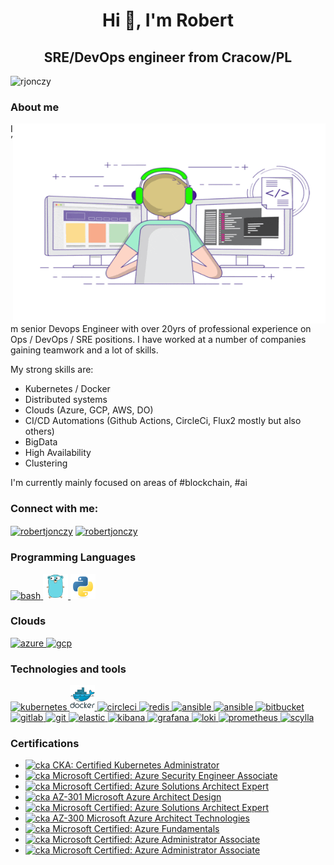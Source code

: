 <h1 align="center">Hi 👋, I'm Robert</h1>
<h2 align="center">SRE/DevOps engineer from Cracow/PL</h3>

<p align="left"> <img src="https://komarev.com/ghpvc/?username=rjonczy&label=Profile%20views&color=0e75b6&style=flat" alt="rjonczy" /> </p>

<h3 align="left">About me</h3>

<img align="right" src="https://raw.githubusercontent.com/mikonoid/mikonoid/main/images/gifs/coder3.gif" width="500" height="320" />

I’m senior Devops Engineer with over 20yrs of professional experience on Ops / DevOps / SRE positions. I have worked at a number of companies gaining teamwork and a lot of skills. 

My strong skills are:
- Kubernetes / Docker
- Distributed systems
- Clouds (Azure, GCP, AWS, DO) 
- CI/CD Automations (Github Actions, CircleCi, Flux2 mostly but also others)
- BigData
- High Availability
- Clustering


I'm currently mainly focused on areas of #blockchain, #ai

<h3 align="left">Connect with me:</h3>
<p align="left">
<a href="https://linkedin.com/in/robertjonczy" target="blank"><img align="center" src="https://raw.githubusercontent.com/rahuldkjain/github-profile-readme-generator/master/src/images/icons/Social/linked-in-alt.svg" alt="robertjonczy" height="30" width="40" /></a>
<a href="https://twitter.com/robertjonczy" target="blank"><img align="center" src="https://raw.githubusercontent.com/rahuldkjain/github-profile-readme-generator/master/src/images/icons/Social/twitter.svg" alt="robertjonczy" height="30" width="40" /></a>
</p>


<h3 align="left">Programming Languages</h3>
<p align="left"> 
<a href="https://www.gnu.org/software/bash/" target="_blank" rel="noreferrer"> <img src="https://www.vectorlogo.zone/logos/gnu_bash/gnu_bash-icon.svg" alt="bash" width="40" height="40"/> </a> 
<a href="https://golang.org" target="_blank" rel="noreferrer"> <img src="https://raw.githubusercontent.com/devicons/devicon/master/icons/go/go-original.svg" alt="go" width="40" height="40"/> </a> 
<a href="https://www.python.org" target="_blank" rel="noreferrer"> <img src="https://raw.githubusercontent.com/devicons/devicon/master/icons/python/python-original.svg" alt="python" width="40" height="40"/> </a> 
</p>

<h3 align="left">Clouds</h3>
<p align="left"> 
<a href="https://azure.microsoft.com/en-in/" target="_blank" rel="noreferrer"> <img src="https://www.vectorlogo.zone/logos/microsoft_azure/microsoft_azure-icon.svg" alt="azure" width="40" height="40"/> </a> 
<a href="https://cloud.google.com" target="_blank" rel="noreferrer"> <img src="https://www.vectorlogo.zone/logos/google_cloud/google_cloud-icon.svg" alt="gcp" width="40" height="40"/> </a> 
</p>


<h3 align="left">Technologies and tools</h3>
<p align="left"> 
<a href="https://kubernetes.io" target="_blank" rel="noreferrer"> <img src="https://www.vectorlogo.zone/logos/kubernetes/kubernetes-icon.svg" alt="kubernetes" width="40" height="40"/> </a> 
<a href="https://www.docker.com/" target="_blank" rel="noreferrer"> <img src="https://raw.githubusercontent.com/devicons/devicon/master/icons/docker/docker-original-wordmark.svg" alt="docker" width="40" height="40"/> </a> 
<a href="https://circleci.com" target="_blank" rel="noreferrer"> <img src="https://www.vectorlogo.zone/logos/circleci/circleci-icon.svg" alt="circleci" width="40" height="40"/> </a> 
<a href="https://redis.io/" target="_blank" rel="noreferrer"> <img src="https://www.vectorlogo.zone/logos/redis/redis-official.svg" alt="redis" width="40" height="40"/> </a> 
<a href="https://docs.ansible.com/" target="_blank" rel="noreferrer"> <img src="https://www.vectorlogo.zone/logos/ansible/ansible-icon.svg" alt="ansible" width="40" height="40"/> </a>
<a href="https://www.nginx.com/" target="_blank" rel="noreferrer"> <img src="https://www.vectorlogo.zone/logos/nginx/nginx-icon.svg" alt="ansible" width="40" height="40"/> </a>
<a href="https://bitbucket.org/product/" target="_blank" rel="noreferrer"> <img src="https://www.vectorlogo.zone/logos/bitbucket/bitbucket-icon.svg" alt="bitbucket" width="40" height="40"/> </a>
<a href="https://about.gitlab.com/" target="_blank" rel="noreferrer"> <img src="https://www.vectorlogo.zone/logos/gitlab/gitlab-icon.svg" alt="gitlab" width="40" height="40"/> </a>
<a href="https://git-scm.com/" target="_blank" rel="noreferrer"> <img src="https://www.vectorlogo.zone/logos/git-scm/git-scm-icon.svg" alt="git" width="40" height="40"/> </a> 
<a href="https://www.elastic.co/" target="_blank" rel="noreferrer"> <img src="https://www.vectorlogo.zone/logos/elastic/elastic-icon.svg" alt="elastic" width="40" height="40"/> </a> 
<a href="https://www.elastic.co/kibana/" target="_blank" rel="noreferrer"> <img src="https://www.vectorlogo.zone/logos/elasticco_kibana/elasticco_kibana-icon.svg" alt="kibana" width="40" height="40"/> </a> 
<a href="https://grafana.com/" target="_blank" rel="noreferrer"> <img src="https://www.vectorlogo.zone/logos/grafana/grafana-icon.svg" alt="grafana" width="40" height="40"/> </a> 
<a href="https://grafana.com/oss/loki/" target="_blank" rel="noreferrer"> <img src="https://raw.githubusercontent.com/cncf/landscape/master/hosted_logos/grafana-loki.svg" alt="loki" width="40" height="40"/> </a> 
<a href="https://prometheus.io/" target="_blank" rel="noreferrer"> <img src="https://www.vectorlogo.zone/logos/prometheusio/prometheusio-icon.svg" alt="prometheus" width="40" height="40"/> </a> 
<a href="https://www.scylladb.com/" target="_blank" rel="noreferrer"> <img src="https://www.vectorlogo.zone/logos/scylladb/scylladb-icon.svg" alt="scylla" width="40" height="40"/> </a> 

</p>


<h3 align="left">Certifications</h3>
<p align="left">
<ul>
  <li><a href="https://www.credly.com/earner/earned/badge/0ed33688-1a4e-4c14-ab33-6e64a681898e" target="_blank" rel="noreferrer"> <img src="https://images.credly.com/size/340x340/images/8b8ed108-e77d-4396-ac59-2504583b9d54/cka_from_cncfsite__281_29.png" alt="cka" width="40" height="40"/> CKA: Certified Kubernetes Administrator </a> </li>
  <li><a href="https://www.credly.com/earner/earned/badge/cf87880f-9ed2-412b-9a03-6cd20aa2acc7" target="_blank" rel="noreferrer"> <img src="https://images.credly.com/size/340x340/images/1ad16b6f-2c71-4a2e-ae74-ec69c4766039/azure-security-engineer-associate600x600.png" alt="cka" width="40" height="40"/> Microsoft Certified: Azure Security Engineer Associate </a> </li>
  <li><a href="https://www.credly.com/earner/earned/badge/894f19b9-1c62-4de0-b69d-ef8e27d8e956" target="_blank" rel="noreferrer"> <img src="https://images.credly.com/size/340x340/images/649069f9-27f1-4d2b-92bc-c674bc67bd02/azure-solutions-architect-expert-600x600.png" alt="cka" width="40" height="40"/> Microsoft Certified: Azure Solutions Architect Expert </a> </li>
  <li><a href="https://www.credly.com/earner/earned/badge/95191b1e-eb30-4ca3-ad17-4b091433a0a2" target="_blank" rel="noreferrer"> <img src="https://images.credly.com/size/340x340/images/28004779-9175-4fc8-be6f-448663c9422b/exam-az301-600x600.png" alt="cka" width="40" height="40"/> AZ-301 Microsoft Azure Architect Design </a> </li>
  <li><a href="https://www.credly.com/earner/earned/badge/84f848ca-0d5b-47bf-8e0a-516f05c3763b" target="_blank" rel="noreferrer"> <img src="https://images.credly.com/size/340x340/images/987adb7e-49be-4e24-b67e-55986bd3fe66/azure-solutions-architect-expert-600x600.png" alt="cka" width="40" height="40"/> Microsoft Certified: Azure Solutions Architect Expert </a> </li>
  <li><a href="https://www.credly.com/earner/earned/badge/c8e3f98d-4a3c-476c-9607-4d6fe17324ad" target="_blank" rel="noreferrer"> <img src="https://images.credly.com/size/340x340/images/c66ddfa8-4e9d-41e4-bf98-244a4d55a14e/exam-az300-600x600.png" alt="cka" width="40" height="40"/> AZ-300 Microsoft Azure Architect Technologies </a> </li>
  <li><a href="https://www.credly.com/earner/earned/badge/9f30d6fe-af85-44f2-b572-26dccee7fa50" target="_blank" rel="noreferrer"> <img src="https://images.credly.com/size/340x340/images/be8fcaeb-c769-4858-b567-ffaaa73ce8cf/image.png" alt="cka" width="40" height="40"/> Microsoft Certified: Azure Fundamentals </a> </li>
  <li><a href="https://www.credly.com/earner/earned/badge/700d0570-1f84-4878-975b-831fa2c74e6d" target="_blank" rel="noreferrer"> <img src="https://images.credly.com/size/340x340/images/336eebfc-0ac3-4553-9a67-b402f491f185/azure-administrator-associate-600x600.png" alt="cka" width="40" height="40"/> Microsoft Certified: Azure Administrator Associate </a> </li>
  <li><a href="https://www.credly.com/earner/earned/badge/9890dfc5-9e13-4d9a-9666-1ee651230aff" target="_blank" rel="noreferrer"> <img src="https://images.credly.com/size/340x340/images/35d18649-95c6-4c78-b07a-cfc1362318f3/azure-administrator-associate.png" alt="cka" width="40" height="40"/> Microsoft Certified: Azure Administrator Associate </a> </li>
</ul> 
</p>
